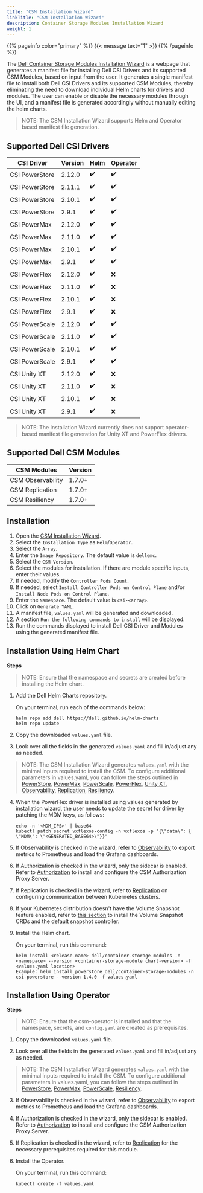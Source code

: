 ```yaml
---
title: "CSM Installation Wizard"
linkTitle: "CSM Installation Wizard"
description: Container Storage Modules Installation Wizard
weight: 1
---
```

{{% pageinfo color="primary" %}}
{{< message text="1" >}}
{{% /pageinfo %}}

The [Dell Container Storage Modules Installation Wizard](./src/index.html) is a webpage that generates a manifest file for installing Dell CSI Drivers and its supported CSM Modules, based on input from the user. It generates a single manifest file to install both Dell CSI Drivers and its supported CSM Modules, thereby eliminating the need to download individual Helm charts for drivers and modules. The user can enable or disable the necessary modules through the UI, and a manifest file is generated accordingly without manually editing the helm charts.

>NOTE: The CSM Installation Wizard supports Helm and Operator based manifest file generation.

## Supported Dell CSI Drivers

| CSI Driver         | Version   | Helm   | Operator  |
| ------------------ | --------- | ------ | --------- |
| CSI PowerStore     | 2.12.0    |✔️      |✔️        |
| CSI PowerStore     | 2.11.1    |✔️      |✔️        |
| CSI PowerStore     | 2.10.1    |✔️      |✔️        |
| CSI PowerStore     | 2.9.1     |✔️      |✔️        |
| CSI PowerMax       | 2.12.0    |✔️      |✔️        |
| CSI PowerMax       | 2.11.0    |✔️      |✔️        |
| CSI PowerMax       | 2.10.1    |✔️      |✔️        |
| CSI PowerMax       | 2.9.1     |✔️      |✔️        |
| CSI PowerFlex      | 2.12.0    |✔️      |❌        |
| CSI PowerFlex      | 2.11.0    |✔️      |❌        |
| CSI PowerFlex      | 2.10.1    |✔️      |❌        |
| CSI PowerFlex      | 2.9.1     |✔️      |❌        |
| CSI PowerScale     | 2.12.0    |✔️      |✔️        |
| CSI PowerScale     | 2.11.0    |✔️      |✔️        |
| CSI PowerScale     | 2.10.1    |✔️      |✔️        |
| CSI PowerScale     | 2.9.1     |✔️      |✔️        |
| CSI Unity XT       | 2.12.0    |✔️      |❌        |
| CSI Unity XT       | 2.11.0    |✔️      |❌        |
| CSI Unity XT       | 2.10.1    |✔️      |❌        |
| CSI Unity XT       | 2.9.1     |✔️      |❌        |

>NOTE: The Installation Wizard currently does not support operator-based manifest file generation for Unity XT and PowerFlex drivers.

## Supported Dell CSM Modules

| CSM Modules          | Version   |
| ---------------------| --------- |
| CSM Observability    | 1.7.0+     |
| CSM Replication      | 1.7.0+     |
| CSM Resiliency       | 1.7.0+     |

## Installation

1. Open the [CSM Installation Wizard](./src/index.html).
2. Select the `Installation Type` as `Helm`/`Operator`.
3. Select the `Array`.
4. Enter the `Image Repository`. The default value is `dellemc`.
5. Select the `CSM Version`.
6. Select the modules for installation. If there are module specific inputs, enter their values.
7. If needed, modify the `Controller Pods Count`.
8. If needed, select `Install Controller Pods on Control Plane` and/or `Install Node Pods on Control Plane`.
9. Enter the `Namespace`. The default value is `csi-<array>`.
10. Click on `Generate YAML`.
13. A manifest file, `values.yaml` will be generated and downloaded.
14. A section `Run the following commands to install` will be displayed.
15. Run the commands displayed to install Dell CSI Driver and Modules using the generated manifest file.

## Installation Using Helm Chart

**Steps**

>NOTE: Ensure that the namespace and secrets are created before installing the Helm chart.

1. Add the Dell Helm Charts repository.

    On your terminal, run each of the commands below:

    ```terminal
    helm repo add dell https://dell.github.io/helm-charts
    helm repo update
    ```

2. Copy the downloaded `values.yaml` file.

3. Look over all the fields in the generated `values.yaml` and fill in/adjust any as needed.

>NOTE: The CSM Installation Wizard generates `values.yaml` with the minimal inputs required to install the CSM. To configure additional parameters in values.yaml, you can follow the steps outlined in [PowerStore](../helm/drivers/installation/powerstore/#install-the-driver), [PowerMax](../helm/drivers/installation/powermax#install-the-driver), [PowerScale](../helm/drivers/installation/isilon#install-the-driver), [PowerFlex](../helm/drivers/installation/powerflex#install-the-driver), [Unity XT](../helm/drivers/installation/unity#install-csi-driver), [Observability](../csmoperator/modules/observability/), [Replication](../csmoperator/modules/replication/), [Resiliency](../csmoperator/modules/resiliency/).

4. When the PowerFlex driver is installed using values generated by installation wizard, the user needs to update the secret for driver by patching the MDM keys, as follows:

    ```terminal
    echo -n '<MDM_IPS>' | base64
    kubectl patch secret vxflexos-config -n vxflexos -p "{\"data\": { \"MDM\": \"<GENERATED_BASE64>\"}}"
    ```

5. If Observability is checked in the wizard, refer to [Observability](../csmoperator/modules/observability#post-installation-dependencies) to export metrics to Prometheus and load the Grafana dashboards.

6. If Authorization is checked in the wizard, only the sidecar is enabled. Refer to [Authorization](../../deployment/helm/modules/installation/authorization-v2.0/) to install and configure the CSM Authorization Proxy Server.

7. If Replication is checked in the wizard, refer to [Replication](../../deployment/helm/modules/installation/replication/) on configuring communication between Kubernetes clusters.

8. If your Kubernetes distribution doesn't have the Volume Snapshot feature enabled, refer to [this section](../../snapshots) to install the Volume Snapshot CRDs and the default snapshot controller.

9. Install the Helm chart.

    On your terminal, run this command:

    ```terminal
    helm install <release-name> dell/container-storage-modules -n <namespace> --version <container-storage-module chart-version> -f <values.yaml location>
    Example: helm install powerstore dell/container-storage-modules -n csi-powerstore --version 1.4.0 -f values.yaml
    ```

## Installation Using Operator

**Steps**

>NOTE: Ensure that the csm-operator is installed and that the namespace, secrets, and `config.yaml` are created as prerequisites.

1. Copy the downloaded `values.yaml` file.

2. Look over all the fields in the generated `values.yaml` and fill in/adjust any as needed.

>NOTE: The CSM Installation Wizard generates `values.yaml` with the minimal inputs required to install the CSM. To configure additional parameters in values.yaml, you can follow the steps outlined in [PowerStore](../csmoperator/drivers/powerstore), [PowerMax](../csmoperator/drivers/powermax), [PowerScale](../csmoperator/drivers/powerscale), [Resiliency](../csmoperator/modules/resiliency).

3. If Observability is checked in the wizard, refer to [Observability](../csmoperator/modules/observability) to export metrics to Prometheus and load the Grafana dashboards.

4. If Authorization is checked in the wizard, only the sidecar is enabled. Refer to [Authorization](../csmoperator/modules/authorizationv2-0) to install and configure the CSM Authorization Proxy Server.

5. If Replication is checked in the wizard, refer to [Replication](../csmoperator/modules/replication) for the necessary prerequisites required for this module.

6. Install the Operator.

    On your terminal, run this command:

    ```terminal
    kubectl create -f values.yaml
    ```
